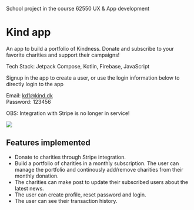 School project in the course 62550 UX & App development

# Kind app
An app to build a portfolio of Kindness. Donate and subscribe to your favorite charities and support their campaigns!

Tech Stack: Jetpack Compose, Kotlin, Firebase, JavaScript

Signup in the app to create a user, or use the login information below to directly login to the app <br>

Email: kd1@kind.dk <br>
Password: 123456

OBS: Integration with Stripe is no longer in service!

![](Kind_Poster.png)

## Features implemented
- Donate to charities through Stripe integration.
- Build a portfolio of charities in a monthly subscription. The user can manage the portfolio and continously add/remove charities from their monthly donation.
- The charities can make post to update their subscribed users about the latest news.
- The user can create profile, reset password and login.
- The user can see their transaction history.
